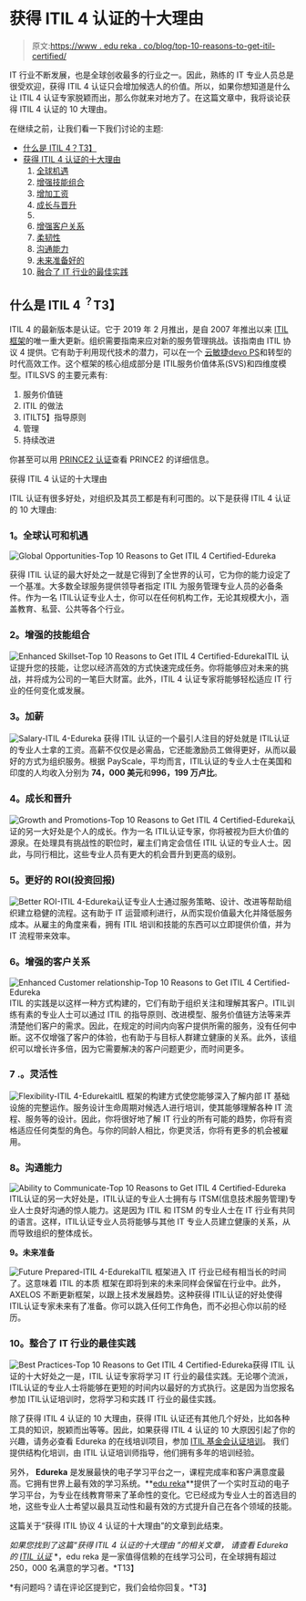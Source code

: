 # 获得 ITIL 4 认证的十大理由

> 原文:[https://www . edu reka . co/blog/top-10-reasons-to-get-itil-certified/](https://www.edureka.co/blog/top-10-reasons-to-get-itil-certified/)

IT 行业不断发展，也是全球创收最多的行业之一。因此，熟练的 IT 专业人员总是很受欢迎，获得 ITIL 4 认证只会增加候选人的价值。所以，如果你想知道是什么让 ITIL 4 认证专家脱颖而出，那么你就来对地方了。在这篇文章中，我将谈论获得 ITIL 4 认证的 10 大理由。

在继续之前，让我们看一下我们讨论的主题:

*   [什么是 ITIL 4？T3】](#itil4)
*   [获得 ITIL 4 认证的十大理由](#top10reasons)
    1.  [全球机遇](#global)
    2.  [增强技能组合](#skillset)
    3.  [增加工资](#salaries)
    4.  [成长与晋升](#promotion)
    5.  [](#roi)
    6.  [增强客户关系](#customerrelationship)
    7.  [柔韧性](#flexibility)
    8.  [沟通能力](#communication)
    9.  [未来准备好的](#future)
    10.  [融合了 IT 行业的最佳实践](#bestpractices)

## **什么是 ITIL 4 <sup>？</sup>T3】**

ITIL 4 的最新版本是认证。它于 2019 年 2 月推出，是自 2007 年推出以来 [ITIL 框架](https://www.edureka.co/blog/itil-tutorial/)的唯一重大更新。组织需要指南来应对新的服务管理挑战。该指南由 ITIL 协议 4 提供。它有助于利用现代技术的潜力，可以在一个  [云](https://www.edureka.co/blog/amazon-aws-tutorial/)[敏捷](https://www.edureka.co/blog/what-is-agile-methodology/)[devo PS](https://www.edureka.co/blog/devops-tutorial)和转型的时代高效工作。这个框架的核心组成部分是 ITIL服务价值体系(SVS)和四维度模型。ITILSVS 的主要元素有:

1.  服务价值链
2.  ITIL 的做法
3.  ITILT5】指导原则
4.  管理
5.  持续改进

你甚至可以用 [PRINCE2 认证](https://www.edureka.co/prince2-foundation-and-practitioner-certification-training)查看 PRINCE2 的详细信息。

获得 ITIL 4 认证的十大理由

ITIL 认证有很多好处，对组织及其员工都是有利可图的。以下是获得 ITIL 4 认证的 10 大理由:

### **1。全球认可和机遇**

![Global Opportunities-Top 10 Reasons to Get ITIL 4 Certified-Edureka](../Images/9cd6bba7de2dd1c7df9f3d25256b44ad.png)

获得 ITIL 认证的最大好处之一就是它得到了全世界的认可，它为你的能力设定了一个基准。大多数全球服务提供领导者指定 ITIL 为服务管理专业人员的必备条件。作为一名 ITIL认证专业人士，你可以在任何机构工作，无论其规模大小，涵盖教育、私营、公共等各个行业。

### **2。增强的技能组合**

![Enhanced Skillset-Top 10 Reasons to Get ITIL 4 Certified-Edureka](../Images/516db36c439ac79e8adeb039538bfcf7.png)ITIL 认证提升您的技能，让您以经济高效的方式快速完成任务。你将能够应对未来的挑战，并将成为公司的一笔巨大财富。此外，ITIL 4 认证专家将能够轻松适应 IT 行业的任何变化或发展。

### **3。加薪**

![Salary-ITIL 4-Edureka](../Images/ff56965bd5cafe10376e91b592f3e233.png) 获得 ITIL  认证的一个最引人注目的好处就是 ITIL认证的专业人士拿的工资。高薪不仅仅是必需品，它还能激励员工做得更好，从而以最好的方式为组织服务。根据 PayScale，平均而言，ITIL认证的专业人士在美国和印度的人均收入分别为 **74，000 美元**和**996，199 万卢比**。

### **4。成长和晋升**

![Growth and Promotions-Top 10 Reasons to Get ITIL 4 Certified-Edureka](../Images/78ee30d0726fff798827b022cd76fcb5.png)认证的另一大好处是个人的成长。作为一名 ITIL认证专家，你将被视为巨大价值的源泉。在处理具有挑战性的职位时，雇主们肯定会信任 ITIL 认证的专业人士。因此，与同行相比，这些专业人员有更大的机会晋升到更高的级别。

### **5。更好的 ROI(投资回报)**

![Better ROI-ITIL 4-Edureka](../Images/af16af1ee2a91b7698977db4ef43ad71.png)认证专业人士通过服务策略、设计、改进等帮助组织建立稳健的流程。这有助于 IT 运营顺利进行，从而实现价值最大化并降低服务成本。从雇主的角度来看，拥有 ITIL 培训和技能的东西可以立即提供价值，并为 IT 流程带来效率。

### **6。增强的客户关系**

![Enhanced Customer relationship-Top 10 Reasons to Get ITIL 4 Certified-Edureka](../Images/24d9743d96dc62a75572ee34119065dc.png)ITIL 的实践是以这样一种方式构建的，它们有助于组织关注和理解其客户。ITIL训练有素的专业人士可以通过 ITIL 的指导原则、改进模型、服务价值链方法等来弄清楚他们客户的需求。因此，在规定的时间内向客户提供所需的服务，没有任何中断。这不仅增强了客户的体验，也有助于与目标人群建立健康的关系。此外，该组织可以增长许多倍，因为它需要解决的客户问题更少，而时间更多。

### 7 .**。灵活性**

![Flexibility-ITIL 4-Edureka](../Images/9bae95111be19abc13878a708e441250.png)itIL 框架的构建方式使您能够深入了解内部 IT 基础设施的完整运作。服务设计生命周期对候选人进行培训，使其能够理解各种 IT 流程、服务等的设计。因此，你将很好地了解 IT 行业的所有可能的趋势，你将有资格适应任何类型的角色。与你的同龄人相比，你更灵活，你将有更多的机会被雇用。

### **8。沟通能力**

![Ability to Communicate-Top 10 Reasons to Get ITIL 4 Certified-Edureka](../Images/5198be198a1554e74b134dd68bab271c.png)ITIL认证的另一大好处是，ITIL认证的专业人士拥有与 ITSM(信息技术服务管理)专业人士良好沟通的惊人能力。这是因为 ITIL 和 ITSM 的专业人士在 IT 行业有共同的语言。这样，ITIL认证专业人员将能够与其他 IT 专业人员建立健康的关系，从而导致组织的整体成长。

**9。未来准备**

![Future Prepared-ITIL 4-Edureka](../Images/71fc05e75fa379eedbce0f264a2beb9b.png)ITIL 框架进入 IT 行业已经有相当长的时间了。这意味着 ITIL 的本质  框架在即将到来的未来同样会保留在行业中。此外，AXELOS 不断更新框架，以跟上技术发展趋势。这种获得 ITIL认证的好处使得 ITIL认证专家未来有了准备。你可以跳入任何工作角色，而不必担心你以前的经历。

### 10。整合了 IT 行业的最佳实践

![Best Practices-Top 10 Reasons to Get ITIL 4 Certified-Edureka](../Images/3eb640edb9064ee6a15bb78f209d7658.png)获得 ITIL  认证的十大好处之一是，ITIL  认证专家将学习 IT 行业的最佳实践。无论哪个流派，ITIL认证的专业人士将能够在更短的时间内以最好的方式执行。这是因为当您报名参加 ITIL认证培训时，您将学习和实践 IT 行业的最佳实践。

除了获得 ITIL 4 认证的 10 大理由，获得 ITIL 认证还有其他几个好处，比如各种工具的知识，脱颖而出等等。因此，如果获得 ITIL 4 认证的 10 大原因引起了你的兴趣，请务必查看 Edureka 的在线培训项目，参加 [ITIL 基金会认证培训](https://www.edureka.co/itil-foundation-sp)。 我们提供结构化培训，由 ITIL 认证培训师指导，他们拥有多年的培训经验。

另外， **Edureka** 是发展最快的电子学习平台之一，课程完成率和客户满意度最高。它拥有世界上最有效的学习系统。**[edu reka](https://www.edureka.co/)**提供了一个实时互动的电子学习平台，为专业在线教育带来了革命性的变化。它已经成为专业人士的首选目的地，这些专业人士希望以最具互动性和最有效的方式提升自己在各个领域的技能。

这篇关于“获得 ITIL 协议 4 认证的十大理由”的文章到此结束。

*如果您找到了这篇“获得 ITIL 4 认证的十大理由* *”的相关文章，* *请查看 Edureka 的 [ITIL 认证](https://www.edureka.co/itil4-foundation-certification-training)* *，edu reka 是一家值得信赖的在线学习公司，在全球拥有超过 250，000 名满意的学习者。*T13】

*有问题吗？请在评论区提到它，我们会给你回复。*T3】